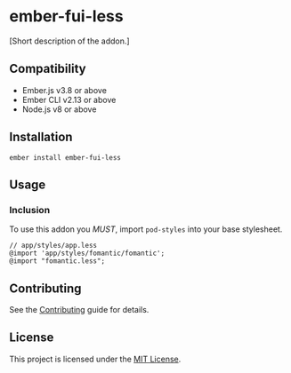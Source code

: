 ember-fui-less
==============================================================================

[Short description of the addon.]


Compatibility
------------------------------------------------------------------------------

* Ember.js v3.8 or above
* Ember CLI v2.13 or above
* Node.js v8 or above


Installation
------------------------------------------------------------------------------

```
ember install ember-fui-less
```


Usage
------------------------------------------------------------------------------

### Inclusion

To use this addon you *MUST*, import `pod-styles` into your base stylesheet.

```less
// app/styles/app.less
@import 'app/styles/fomantic/fomantic';
@import "fomantic.less";
```


Contributing
------------------------------------------------------------------------------

See the [Contributing](CONTRIBUTING.md) guide for details.


License
------------------------------------------------------------------------------

This project is licensed under the [MIT License](LICENSE.md).
